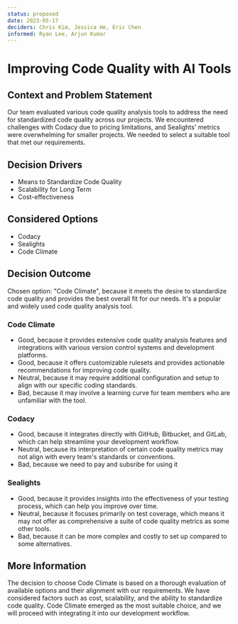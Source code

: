```yaml
---
status: proposed
date: 2023-05-17
deciders: Chris Kim, Jessica He, Eric Chen
informed: Ryan Lee, Arjun Kumar
---
```


# Improving Code Quality with AI Tools

## Context and Problem Statement

Our team evaluated various code quality analysis tools to address the need for standardized code quality across our projects. We encountered challenges with Codacy due to pricing limitations, and Sealights' metrics were overwhelming for smaller projects. We needed to select a suitable tool that met our requirements.

## Decision Drivers

- Means to Standardize Code Quality
- Scalability for Long Term
- Cost-effectiveness

## Considered Options

- Codacy
- Sealights
- Code Climate

## Decision Outcome

Chosen option: "Code Climate", because it meets the desire to standardize code quality and provides the best overall fit for our needs. It's a popular and widely used code quality analysis tool.

### Code Climate

- Good, because it provides extensive code quality analysis features and integrations with various version control systems and development platforms.
- Good, because it offers customizable rulesets and provides actionable recommendations for improving code quality.
- Neutral, because it may require additional configuration and setup to align with our specific coding standards.
- Bad, because it may involve a learning curve for team members who are unfamiliar with the tool.
  ​

### Codacy

- Good, because it integrates directly with GitHub, Bitbucket, and GitLab, which can help streamline your development workflow.
- Neutral, because its interpretation of certain code quality metrics may not align with every team's standards or conventions.
- Bad, because we need to pay and subsribe for using it

### Sealights

- Good, because it provides insights into the effectiveness of your testing process, which can help you improve over time.
- Neutral, because it focuses primarily on test coverage, which means it may not offer as comprehensive a suite of code quality metrics as some other tools.
- Bad, because it can be more complex and costly to set up compared to some alternatives.
  ​

## More Information

The decision to choose Code Climate is based on a thorough evaluation of available options and their alignment with our requirements. We have considered factors such as cost, scalability, and the ability to standardize code quality. Code Climate emerged as the most suitable choice, and we will proceed with integrating it into our development workflow.
